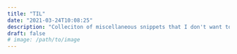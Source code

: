 ```yaml
---
title: "TIL"
date: "2021-03-24T10:08:25"
description: "Colleciton of miscellaneous snippets that I don't want to forget"
draft: false
# image: /path/to/image
---
```

